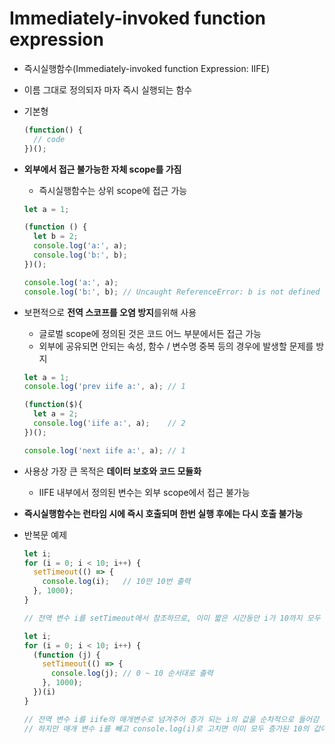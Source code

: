 # Immediately-invoked function expression

- 즉시실행함수(Immediately-invoked function Expression: IIFE)

- 이름 그대로 정의되자 마자 즉시 실행되는 함수

- 기본형

  ```javascript
  (function() {
    // code
  })();
  ```

- **외부에서 접근 불가능한 자체 scope를 가짐**

  - 즉시실행함수는 상위 scope에 접근 가능

  ```javascript
  let a = 1;
  
  (function () {
    let b = 2;
    console.log('a:', a);
    console.log('b:', b);
  })();
  
  console.log('a:', a);
  console.log('b:', b); // Uncaught ReferenceError: b is not defined
  ```

- 보편적으로 **전역 스코프를 오염 방지**를위해 사용

  - 글로벌 scope에 정의된 것은 코드 어느 부분에서든 접근 가능
  - 외부에 공유되면 안되는 속성, 함수 / 변수명 중복 등의 경우에 발생할 문제를 방지

  ```javascript
  let a = 1;
  console.log('prev iife a:', a); // 1
  
  (function($){
    let a = 2;
    console.log('iife a:', a);	  // 2
  })();
  
  console.log('next iife a:', a); // 1
  ```

- 사용상 가장 큰 목적은 **데이터 보호와 코드 모듈화**

  - IIFE 내부에서 정의된 변수는 외부 scope에서 접근 불가능

- **즉시실행함수는 런타임 시에 즉시 호출되며 한번 실행 후에는 다시 호출 불가능**

- 반복문 예제

  ```javascript
  let i;
  for (i = 0; i < 10; i++) {
    setTimeout(() => {
      console.log(i);	// 10만 10번 출력
    }, 1000);
  }
  
  // 전역 변수 i를 setTimeout에서 참조하므로, 이미 짧은 시간동안 i가 10까지 모두 증가한 상태
  ```

  ```javascript
  let i;
  for (i = 0; i < 10; i++) {
    (function (j) {
      setTimeout(() => {
        console.log(j);	// 0 ~ 10 순서대로 출력
      }, 1000);
    })(i)
  }
  
  // 전역 변수 i를 iife의 매개변수로 넘겨주어 증가 되는 i의 값을 순차적으로 들어감
  // 하지만 매개 변수 i를 빼고 console.log(i)로 고치면 이미 모두 증가된 10의 값이 10번 출력됨
  ```
